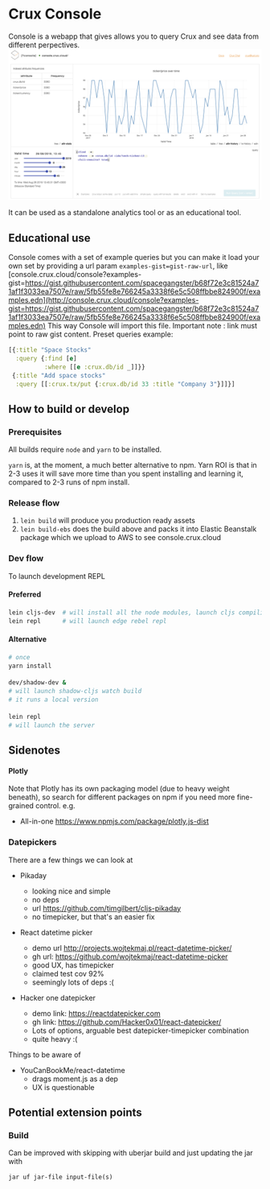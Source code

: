 # Crux Console

Console is a webapp that gives allows you to query Crux and see data from different perpectives.
![Screenshot of Crux Console](./resources/screenshot-1.png)

It can be used as a standalone analytics tool or as an educational tool.

## Educational use
Console comes with a set of example queries but you can make it load your own
set by providing a url param `examples-gist=gist-raw-url`, like
[console.crux.cloud/console?examples-gist=https://gist.githubusercontent.com/spacegangster/b68f72e3c81524a71af1f3033ea7507e/raw/5fb55fe8e766245a3338f6e5c508ffbbe824900f/examples.edn](http://console.crux.cloud/console?examples-gist=https://gist.githubusercontent.com/spacegangster/b68f72e3c81524a71af1f3033ea7507e/raw/5fb55fe8e766245a3338f6e5c508ffbbe824900f/examples.edn)
This way Console will import this file.
Important note : link must point to raw gist content.
Preset queries example:
```clojure
[{:title "Space Stocks"
  :query {:find [e]
          :where [[e :crux.db/id _]]}}
 {:title "Add space stocks"
  :query [[:crux.tx/put {:crux.db/id 33 :title "Company 3"}]]}]
```


## How to build or develop

### Prerequisites

All builds require `node` and `yarn` to be installed.

`yarn` is, at the moment, a much better alternative to npm.
Yarn ROI is that in 2-3 uses it will save more time than you spent
installing and learning it, compared to 2-3 runs of npm install.


### Release flow
1. `lein build` will produce you production ready assets
2. `lein build-ebs` does the build above and packs it into
    Elastic Beanstalk package which we upload to AWS to see console.crux.cloud


### Dev flow
To launch development REPL

#### Preferred
```sh
lein cljs-dev  # will install all the node modules, launch cljs compiling guard with code hotswapping
lein repl      # will launch edge rebel repl
```


#### Alternative
```sh
# once
yarn install

dev/shadow-dev &
# will launch shadow-cljs watch build
# it runs a local version

lein repl 
# will launch the server
```



## Sidenotes

#### Plotly
Note that Plotly has its own packaging model (due to heavy weight beneath),
so search for different packages on npm if you need more fine-grained control.
e.g.

- All-in-one https://www.npmjs.com/package/plotly.js-dist

### Datepickers
There are a few things we can look at
- Pikaday
  - looking nice and simple
  - no deps
  - url https://github.com/timgilbert/cljs-pikaday
  - no timepicker, but that's an easier fix

- React datetime picker  
  - demo url http://projects.wojtekmaj.pl/react-datetime-picker/
  - gh url: https://github.com/wojtekmaj/react-datetime-picker
  - good UX, has timepicker
  - claimed test cov 92%
  - seemingly lots of deps :(
  
- Hacker one datepicker
  - demo link: https://reactdatepicker.com
  - gh link: https://github.com/Hacker0x01/react-datepicker/
  - Lots of options, arguable best datepicker-timepicker combination
  - quite heavy :(

Things to be aware of
- YouCanBookMe/react-datetime
  - drags moment.js as a dep
  - UX is questionable

## Potential extension points

### Build
Can be improved with skipping with uberjar build and just updating the jar with

```
jar uf jar-file input-file(s)
```
